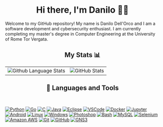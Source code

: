 <h1 align="center"> Hi there, I'm Danilo 👨‍💻</h2>
Welcome to my GitHub repository! My name is Danilo Dell'Orco and I am a software development and cybersecurity enthusiast. I am currently completing my master's degree in Computer Engineering at the University of Rome Tor Vergata.

<br />
<h2 align="center"> My Stats 📊</h2>
<table>
  <tr>
    <td>
      <img src="https://github-readme-stats-sigma-five.vercel.app/api/top-langs/?username=danilo-dellorco&theme=tokyonight&show_icons=true" alt="Github Language Stats">
    </td>
    <td>
      <img src="https://github-readme-stats-sigma-five.vercel.app/api?username=danilo-dellorco&show_icons=true&theme=tokyonight" alt="GitHub Stats">
    </td>
  </tr>
</table>


<h2 align="center"> 💼 Languages and Tools</h2>
<br />

[![Python](https://img.shields.io/badge/-Python-3776AB?style=flat-square&logo=Python&logoColor=white)](https://www.python.org/)
[![Go](https://img.shields.io/badge/-Go-00ADD8?style=flat-square&logo=Go&logoColor=white)](https://golang.org/)
[![C](https://img.shields.io/badge/-C-A8B9CC?style=flat-square&logo=C&logoColor=white)](https://en.wikipedia.org/wiki/C_(programming_language))
[![Java](https://img.shields.io/badge/-Java-007396?style=flat-square&logo=Java&logoColor=white)](https://www.java.com/)
[![Eclipse](https://img.shields.io/badge/-Eclipse-2C2255?style=flat-square&logo=Eclipse&logoColor=white)](https://www.eclipse.org/)
[![VSCode](https://img.shields.io/badge/-VSCode-007ACC?style=flat-square&logo=Visual-Studio-Code&logoColor=white)](https://code.visualstudio.com/)
[![Docker](https://img.shields.io/badge/-Docker-2496ED?style=flat-square&logo=Docker&logoColor=white)](https://www.docker.com/)
[![Jupyter](https://img.shields.io/badge/-Jupyter-F37626?style=flat-square&logo=Jupyter&logoColor=white)](https://jupyter.org/)
[![Android](https://img.shields.io/badge/-Android-3DDC84?style=flat-square&logo=Android&logoColor=white)](https://www.android.com/)
[![Linux](https://img.shields.io/badge/-Linux-FCC624?style=flat-square&logo=Linux&logoColor=white)](https://www.linux.org/)
[![Windows](https://img.shields.io/badge/-Windows-0078D6?style=flat-square&logo=Windows&logoColor=white)](https://www.microsoft.com/en-us/windows/)
[![Photoshop](https://img.shields.io/badge/-Photoshop-31A8FF?style=flat-square&logo=Adobe-Photoshop&logoColor=white)](https://www.adobe.com/products/photoshop.html)
[![Bash](https://img.shields.io/badge/-Bash-4EAA25?style=flat-square&logo=GNU-Bash&logoColor=white)](https://www.gnu.org/software/bash/)
[![MySQL](https://img.shields.io/badge/-MySQL-4479A1?style=flat-square&logo=MySQL&logoColor=white)](https://www.mysql.com/)
[![Selenium](https://img.shields.io/badge/-Selenium-43B02A?style=flat-square&logo=Selenium&logoColor=white)](https://www.selenium.dev/)
[![Amazon AWS](https://img.shields.io/badge/-Amazon%20AWS-232F3E?style=flat-square&logo=Amazon-AWS&logoColor=white)](https://aws.amazon.com/)
[![Git](https://img.shields.io/badge/-Git-F05032?style=flat-square&logo=Git&logoColor=white)](https://git-scm.com/)
[![GitHub](https://img.shields.io/badge/GitHub-Profile-blue?logo=github)](https://github.com/danilo-dellorco)
[![GNS3](https://img.shields.io/badge/GNS3-Network%20Simulation-orange)](https://www.gns3.com/)
